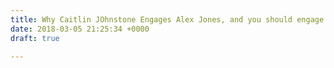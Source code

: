 ```yaml
---
title: Why Caitlin JOhnstone Engages Alex Jones, and you should engage trump voters
date: 2018-03-05 21:25:34 +0000
draft: true

---
```

